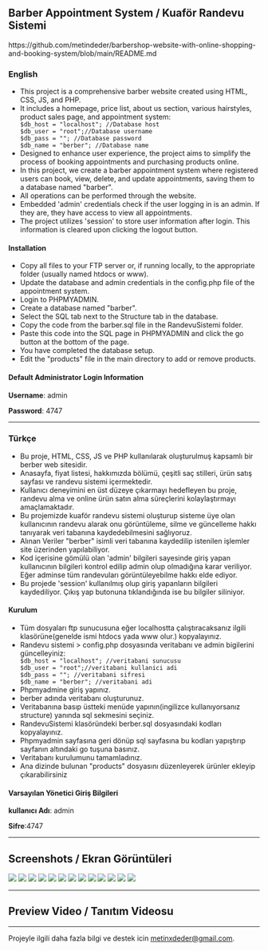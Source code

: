 <h2>Barber Appointment System / Kuaför Randevu Sistemi</h2>
https://github.com/metindeder/barbershop-website-with-online-shopping-and-booking-system/blob/main/README.md
<h3>English</h3>
<ul>
<li>This project is a comprehensive barber website created using HTML, CSS, JS, and PHP.</li>
<li>It includes a homepage, price list, about us section, various hairstyles, product sales page, and appointment system:</li>
  <code>$db_host = "localhost"; //Database host
$db_user = "root";//Database username
$db_pass = ""; //Database password
$db_name = "berber"; //Database name</code>
<li>Designed to enhance user experience, the project aims to simplify the process of booking appointments and purchasing products online.</li>
<li>In this project, we create a barber appointment system where registered users can book, view, delete, and update appointments, saving them to a database named "barber".</li>
<li>All operations can be performed through the website.</li>
<li>Embedded 'admin' credentials check if the user logging in is an admin. If they are, they have access to view all appointments.</li>
<li>The project utilizes 'session' to store user information after login. This information is cleared upon clicking the logout button.</li>
</ul>

<h4>Installation</h4>
<ul>
<li>Copy all files to your FTP server or, if running locally, to the appropriate folder (usually named htdocs or www).</li>
<li>Update the database and admin credentials in the config.php file of the appointment system.</li>
<li>Login to PHPMYADMIN.</li>
<li>Create a database named "barber".</li>
<li>Select the SQL tab next to the Structure tab in the database.</li>
<li>Copy the code from the barber.sql file in the RandevuSistemi folder.</li>
<li>Paste this code into the SQL page in PHPMYADMIN and click the go button at the bottom of the page.</li>
<li>You have completed the database setup.</li>
<li>Edit the "products" file in the main directory to add or remove products.</li>
</ul>

<h4>Default Administrator Login Information</h4>

**Username**: admin

**Password**: 4747
***
<h3>Türkçe</h3>
<ul>
<li>Bu proje, HTML, CSS, JS ve PHP kullanılarak oluşturulmuş kapsamlı bir berber web sitesidir. </li>
<li>Anasayfa, fiyat listesi, hakkımızda bölümü, çeşitli saç stilleri, ürün satış sayfası ve randevu sistemi içermektedir.</li> 
<li>Kullanıcı deneyimini en üst düzeye çıkarmayı hedefleyen bu proje, randevu alma ve online ürün satın alma süreçlerini kolaylaştırmayı amaçlamaktadır.</li>
<li>Bu projemizde kuaför randevu sistemi oluşturup sisteme üye olan kullanıcının randevu alarak onu görüntüleme, silme ve güncelleme hakkı tanıyarak veri tabanına kaydedebilmesini sağlıyoruz.</li>
<li>Alınan Veriler "berber" isimli veri tabanına kaydedilip istenilen işlemler site üzerinden yapılabiliyor.</li>
<li>Kod içerisine gömülü olan 'admin' bilgileri sayesinde giriş yapan kullanıcının bilgileri kontrol edilip admin olup olmadığına karar veriliyor. Eğer adminse tüm randevuları görüntüleyebilme hakkı elde ediyor.</li>
<li>Bu projede  'session' kullanılmış olup giriş yapanların bilgileri kaydediliyor. Çıkış yap butonuna tıklandığında ise bu bilgiler siliniyor.</li>
</ul>
<h4>Kurulum</h4>
<ul>
<li>Tüm dosyaları ftp sunucusuna eğer localhostta çalıştıracaksanız ilgili klasörüne(genelde ismi htdocs yada www olur.) kopyalayınız.</li>

<li>Randevu sistemi > config.php dosyasında veritabanı ve admin bigilerini güncelleyiniz: </li>
<code>$db_host = "localhost"; //veritabani sunucusu
$db_user = "root";//veritabani kullanici adi
$db_pass = ""; //veritabani sifresi
$db_name = "berber"; //veritabani adi</code>


<li>Phpmyadmine giriş yapınız.</li>

<li>berber adında veritabanı oluşturunuz.</li>

<li>Veritabanına basıp üstteki menüde yapının(ingilizce kullanıyorsanız structure) yanında sql sekmesini seçiniz.</li>

<li>RandevuSistemi klasöründeki berber.sql dosyasındaki kodları kopyalayınız.</li>

<li>Phpmyadmin sayfasına geri dönüp sql sayfasına bu kodları yapıştırıp sayfanın altındaki go tuşuna basınız.</li>

<li>Veritabanı kurulumunu tamamladınız. </li>

<li>Ana dizinde bulunan "products" dosyasını düzenleyerek ürünler ekleyip çıkarabilirsiniz</li>

</ul>
<h4> Varsayılan Yönetici Giriş Bilgileri</h4>

**kullanıcı Adı**: admin

**Sifre**:4747

***

<h2>Screenshots / Ekran Görüntüleri</h2>
<img src="https://i.hizliresim.com/rp3p7gb.jpg"/>
<img src="https://i.hizliresim.com/dtgk1o9.jpg"/>
<img src="https://i.hizliresim.com/ilmqnu5.jpg"/>
<img src="https://i.hizliresim.com/jf5nlmt.jpg"/>
<img src="https://i.hizliresim.com/43p80ly.jpg"/>
<img src="https://i.hizliresim.com/mhdxutv.jpg"/>
<img src="https://i.hizliresim.com/tl2s8ct.jpg"/>
<img src="https://i.hizliresim.com/hb90exy.jpg"/>
<img src="https://i.hizliresim.com/3hqtbxv.jpg"/>
<img src="https://i.hizliresim.com/4njnka9.jpg"/>
<img src="https://i.hizliresim.com/i5pwjm4.jpg"/>
<img src="https://i.hizliresim.com/1w07fi4.jpg"/>
<img src="https://i.hizliresim.com/k9kvb5m.jpg"/>

***
<h2>Preview Video / Tanıtım Videosu</h2>


***
Projeyle ilgili daha fazla bilgi ve destek icin [metinxdeder@gmail.com](mailto:metinxdeder@gmail.com).



